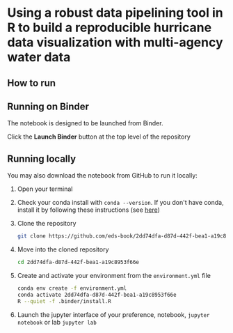 # Using a robust data pipelining tool in R to build a reproducible hurricane data visualization with multi-agency water data

## How to run

## Running on Binder
The notebook is designed to be launched from Binder. 

Click the **Launch Binder** button at the top level of the repository

## Running locally
You may also download the notebook from GitHub to run it locally:
1. Open your terminal

2. Check your conda install with `conda --version`. If you don't have conda, install it by following these instructions (see [here](https://docs.conda.io/en/latest/miniconda.html))

3. Clone the repository
    ```bash
    git clone https://github.com/eds-book/2dd74dfa-d87d-442f-bea1-a19c8953f66e.git
    ```

4. Move into the cloned repository
    ```bash
    cd 2dd74dfa-d87d-442f-bea1-a19c8953f66e
    ```

5. Create and activate your environment from the `environment.yml` file
    ```bash
    conda env create -f environment.yml
    conda activate 2dd74dfa-d87d-442f-bea1-a19c8953f66e
    R --quiet -f .binder/install.R
    ```  

6. Launch the jupyter interface of your preference, notebook, `jupyter notebook` or lab `jupyter lab`